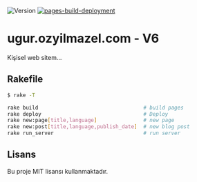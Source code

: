 ![Version](https://img.shields.io/badge/version-0.0.5-orange.svg)
[![pages-build-deployment](https://github.com/vigo/ugur.ozyilmazel.com/actions/workflows/pages/pages-build-deployment/badge.svg?branch=gh-pages)](https://github.com/vigo/ugur.ozyilmazel.com/actions/workflows/pages/pages-build-deployment)

# ugur.ozyilmazel.com - V6

Kişisel web sitem...

## Rakefile

```bash
$ rake -T

rake build                                  # build pages
rake deploy                                 # Deploy
rake new:page[title,language]               # new page
rake new:post[title,language,publish_date]  # new blog post
rake run_server                             # run server
```


## Lisans

Bu proje MIT lisansı kullanmaktadır.

